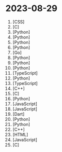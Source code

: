 # 2023-08-29

1. [](https://github.comundefined "经济学人(含音频)、纽约客、卫报、连线、大西洋月刊等英语杂志免费下载,支持epub、mobi、pdf格式, 每周更新") [CSS]
2. [](https://github.comundefined "Port of Facebook's LLaMA model in C/C++") [C]
3. [](https://github.comundefined "Inference code for CodeLlama models") [Python]
4. [](https://github.comundefined "Family of instruction-following LLMs powered by Evol-Instruct: WizardLM, WizardCoder and WizardMath") [Python]
5. [](https://github.comundefined "PoC for a scalable dev tool that writes entire apps from scratch while the developer oversees the implementation") [Python]
6. [](https://github.comundefined "prompt2model - Generate Deployable Models from Natural Language Instructions") [Python]
7. [](https://github.comundefined "Reverse engineering of the native Obsidian sync and publish server") [Go]
8. [](https://github.comundefined "ALL IN ONE Hacking Tool For Hackers") [Python]
9. [](https://github.comundefined "An open source implementation of Microsoft's VALL-E X zero-shot TTS model. Demo is available in https://plachtaa.github.io") [Python]
10. [](https://github.comundefined "Inference code for LLaMA models") [Python]
11. [](https://github.comundefined "Interactive roadmaps, guides and other educational content to help developers grow in their careers.") [TypeScript]
12. [](https://github.comundefined "A curated list of practical financial machine learning tools and applications.") [Python]
13. [](https://github.comundefined "Developer Wallet & DevTools for Anvil") [TypeScript]
14. [](https://github.comundefined "The Magic Mask for Android") [C++]
15. [](https://github.comundefined "Get up and running with Llama 2 and other large language models locally") [C]
16. [](https://github.comundefined "A collective list of free APIs") [Python]
17. [](https://github.comundefined "A WhatsApp client library for NodeJS that connects through the WhatsApp Web browser app") [JavaScript]
18. [](https://github.comundefined "Collection of publicly available IPTV channels from all over the world") [JavaScript]
19. [](https://github.comundefined "💊 Application to use ReVanced on Android") [Dart]
20. [](https://github.comundefined "A Gradio web UI for Large Language Models. Supports transformers, GPTQ, llama.cpp (ggml/gguf), Llama models.") [Python]
21. [](https://github.comundefined "🌟 The Multi-Agent Framework: Given one line Requirement, return PRD, Design, Tasks, Repo") [Python]
22. [](https://github.comundefined "Bitcoin Core integration/staging tree") [C++]
23. [](https://github.comundefined "Rinha de Backend - Edição 2023 Q3") [HTML]
24. [](https://github.comundefined "The open-source repo for docs.github.com") [JavaScript]
25. [](https://github.comundefined "Klipper is a 3d-printer firmware") [C]
